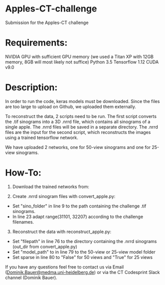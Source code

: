 # Apples-CT-challenge
Submission for the Apples-CT challenge

# Requirements:
NVIDIA GPU with sufficient GPU memory (we used a Titan XP with 12GB memory, 8GB will most likely not suffice)
Python 3.5
Tensorflow 1.12
CUDA v9.0

# Description:
In order to run the code, keras models must be downloaded. Since the files are too large to upload on Github, we uploaded them externally.

To reconstruct the data, 2 scripts need to be run. The first script converts the .tif sinograms into a 3D .nrrd file, which contains all sinograms of a single apple.
The .nrrd files will be saved in a separate directory. The .nrrd files are the input for the second script, which reconstructs the images using a trained tensorflow network.

We have uploaded 2 networks, one for 50-view sinograms and one for 25-view sinograms.

# How-To:
1. Download the trained networks from:


2. Create .nrrd sinogram files with convert_apple.py:
- Set "sino_folder" in line 9 to the path containing the challenge .tif sinograms.
- In line 23 adapt range(31101, 32207) according to the challenge filenames.

3. Reconstruct the data with reconstruct_apple.py:
- Set "filepath" in line 76 to the directory containing the .nrrd sinograms (out_dir from convert_apple.py)
- Set "model_path" to in line 79 to the 50-view or 25-view model folder
- Set sparse in line 80 to "False" for 50 views and "True" for 25 views

If you have any questions feel free to contact us via Email (Dominik.Bauer@medma.uni-heidelberg.de) or via the CT Codesprint Slack channel (Dominik Bauer).
